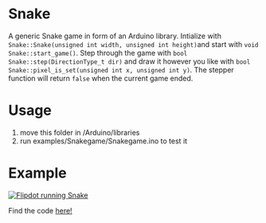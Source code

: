 # Snake
A generic Snake game in form of an Arduino library. Intialize with `Snake::Snake(unsigned int width, unsigned int height)`and start with `void Snake::start_game()`. Step through the game with `bool Snake::step(DirectionType_t dir)` and draw it however you like with `bool Snake::pixel_is_set(unsigned int x, unsigned int y)`. The stepper function will return `false` when the current game ended.

# Usage
1. move this folder in /Arduino/libraries
2. run examples/Snakegame/Snakegame.ino to test it

# Example

[![Flipdot running Snake](https://img.youtube.com/vi/20Qu84PdY4Y/0.jpg)](https://www.youtube.com/watch?v=20Qu84PdY4Y)

Find the code [here!](https://github.com/nerdmanufaktur/flipdot/blob/master/Arduino/examples/Wemos_Demo/Wemos_Demo.ino)
